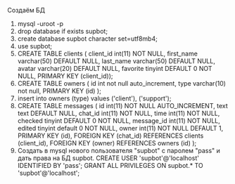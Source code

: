 Создаём БД
1. mysql -uroot -p
2. drop database if exists supbot;
3. create database supbot character set=utf8mb4; 
4. use supbot;
5. CREATE TABLE clients (
client_id int(11) NOT NULL, 
first_name varchar(50) DEFAULT NULL, 
last_name varchar(50) DEFAULT NULL, 
avatar varchar(20) DEFAULT NULL, 
favorite tinyint DEFAULT 0 NOT NULL, 
PRIMARY KEY (client_id));
6. CREATE TABLE owners (
id int not null auto_increment,
type varchar(10) not null,
PRIMARY KEY (id)
);
7. insert into owners (type) values ('client'), ('support');
8. CREATE TABLE messages (
id int(11) NOT NULL AUTO_INCREMENT, 
text text DEFAULT NULL, 
chat_id int(11) NOT NULL, 
time int(11) NOT NULL, 
checked tinyint DEFAULT 0 NOT NULL,
message_id int(11) NOT NULL, 
edited tinyint default 0 NOT NULL,
owner int(11) NOT NULL DEFAULT 1, 
PRIMARY KEY (id),
FOREIGN KEY (chat_id) REFERENCES clients (client_id),
FOREIGN KEY (owner) REFERENCES owners (id)
);
9. Создать в mysql нового пользователя "supbot" c паролем "pass" и дать права на БД supbot. 
CREATE USER 'supbot'@'localhost' IDENTIFIED BY 'pass';
GRANT ALL PRIVILEGES ON supbot.* TO 'supbot'@'localhost';
